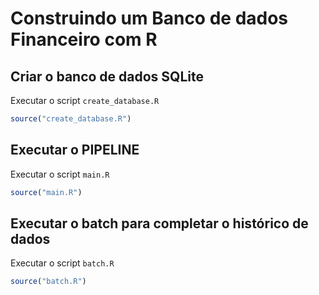 # Construindo um Banco de dados Financeiro com R

## Criar o banco de dados SQLite

Executar o script `create_database.R`

```r
source("create_database.R")
```

## Executar o PIPELINE

Executar o script `main.R`

```r
source("main.R")
```

## Executar o batch para completar o histórico de dados

Executar o script `batch.R`

```r
source("batch.R")
```

